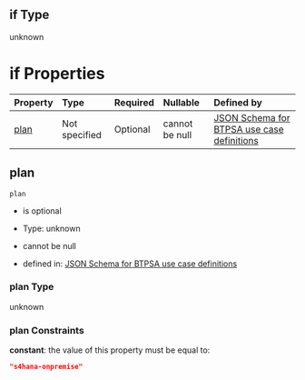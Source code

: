 ## if Type

unknown

# if Properties

| Property      | Type          | Required | Nullable       | Defined by                                                                                                                                                                                                                                  |
| :------------ | :------------ | :------- | :------------- | :------------------------------------------------------------------------------------------------------------------------------------------------------------------------------------------------------------------------------------------ |
| [plan](#plan) | Not specified | Optional | cannot be null | [JSON Schema for BTPSA use case definitions](btpsa-usecase-properties-services-items-allof-1-then-allof-82-then-allof-0-if-properties-plan.md "undefined#/properties/services/items/allOf/1/then/allOf/82/then/allOf/0/if/properties/plan") |

## plan



`plan`

*   is optional

*   Type: unknown

*   cannot be null

*   defined in: [JSON Schema for BTPSA use case definitions](btpsa-usecase-properties-services-items-allof-1-then-allof-82-then-allof-0-if-properties-plan.md "undefined#/properties/services/items/allOf/1/then/allOf/82/then/allOf/0/if/properties/plan")

### plan Type

unknown

### plan Constraints

**constant**: the value of this property must be equal to:

```json
"s4hana-onpremise"
```
